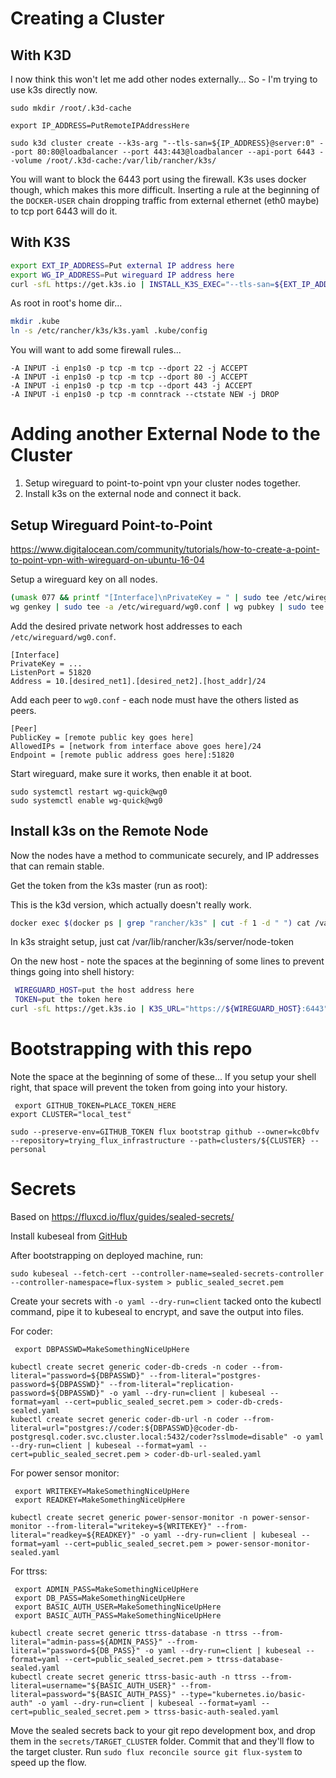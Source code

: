 # Creating a Cluster

## With K3D

I now think this won't let me add other nodes externally...  So - I'm trying to use k3s directly now.

```
sudo mkdir /root/.k3d-cache

export IP_ADDRESS=PutRemoteIPAddressHere

sudo k3d cluster create --k3s-arg "--tls-san=${IP_ADDRESS}@server:0" --port 80:80@loadbalancer --port 443:443@loadbalancer --api-port 6443 --volume /root/.k3d-cache:/var/lib/rancher/k3s/
```

You will want to block the 6443 port using the firewall.  K3s uses docker though, which makes this more difficult.  Inserting a rule at the beginning of the `DOCKER-USER` chain dropping traffic from external ethernet (eth0 maybe) to tcp port 6443 will do it.

## With K3S

```sh
export EXT_IP_ADDRESS=Put external IP address here
export WG_IP_ADDRESS=Put wireguard IP address here
curl -sfL https://get.k3s.io | INSTALL_K3S_EXEC="--tls-san=${EXT_IP_ADDRESS} --tls-san=${WG_IP_ADDRESS} --advertise-address=${WG_IP_ADDRESS}" sh -
```

As root in root's home dir...
```sh
mkdir .kube
ln -s /etc/rancher/k3s/k3s.yaml .kube/config
```

You will want to add some firewall rules...

```
-A INPUT -i enp1s0 -p tcp -m tcp --dport 22 -j ACCEPT
-A INPUT -i enp1s0 -p tcp -m tcp --dport 80 -j ACCEPT
-A INPUT -i enp1s0 -p tcp -m tcp --dport 443 -j ACCEPT
-A INPUT -i enp1s0 -p tcp -m conntrack --ctstate NEW -j DROP
```

# Adding another External Node to the Cluster

1. Setup wireguard to point-to-point vpn your cluster nodes together.
2. Install k3s on the external node and connect it back.

## Setup Wireguard Point-to-Point

https://www.digitalocean.com/community/tutorials/how-to-create-a-point-to-point-vpn-with-wireguard-on-ubuntu-16-04

Setup a wireguard key on all nodes.

```sh
(umask 077 && printf "[Interface]\nPrivateKey = " | sudo tee /etc/wireguard/wg0.conf > /dev/null)
wg genkey | sudo tee -a /etc/wireguard/wg0.conf | wg pubkey | sudo tee /etc/wireguard/publickey
```

Add the desired private network host addresses to each `/etc/wireguard/wg0.conf`.

```
[Interface]
PrivateKey = ...
ListenPort = 51820
Address = 10.[desired_net1].[desired_net2].[host_addr]/24
```

Add each peer to `wg0.conf` - each node must have the others listed as peers.

```
[Peer]
PublicKey = [remote public key goes here]
AllowedIPs = [network from interface above goes here]/24
Endpoint = [remote public address goes here]:51820
```

Start wireguard, make sure it works, then enable it at boot.

```
sudo systemctl restart wg-quick@wg0
sudo systemctl enable wg-quick@wg0
```

## Install k3s on the Remote Node

Now the nodes have a method to communicate securely, and IP addresses that can remain stable.

Get the token from the k3s master (run as root):

This is the k3d version, which actually doesn't really work.
```sh
docker exec $(docker ps | grep "rancher/k3s" | cut -f 1 -d " ") cat /var/lib/rancher/k3s/server/node-token
```

In k3s straight setup, just cat /var/lib/rancher/k3s/server/node-token

On the new host - note the spaces at the beginning of some lines to prevent things going into shell history:

```sh
 WIREGUARD_HOST=put the host address here
 TOKEN=put the token here
curl -sfL https://get.k3s.io | K3S_URL="https://${WIREGUARD_HOST}:6443" K3S_TOKEN="${TOKEN}" sh -
```

# Bootstrapping with this repo

Note the space at the beginning of some of these...  If you setup your shell right, that space will prevent the token from going into your history.

```
 export GITHUB_TOKEN=PLACE_TOKEN_HERE
export CLUSTER="local_test"

sudo --preserve-env=GITHUB_TOKEN flux bootstrap github --owner=kc0bfv --repository=trying_flux_infrastructure --path=clusters/${CLUSTER} --personal
```

# Secrets

Based on https://fluxcd.io/flux/guides/sealed-secrets/

Install kubeseal from [GitHub](https://github.com/bitnami-labs/sealed-secrets/releases)

After bootstrapping on deployed machine, run:

```
sudo kubeseal --fetch-cert --controller-name=sealed-secrets-controller --controller-namespace=flux-system > public_sealed_secret.pem
```

Create your secrets with `-o yaml --dry-run=client` tacked onto the kubectl command, pipe it to kubeseal to encrypt, and save the output into files.

For coder:

```
 export DBPASSWD=MakeSomethingNiceUpHere

kubectl create secret generic coder-db-creds -n coder --from-literal="password=${DBPASSWD}" --from-literal="postgres-password=${DBPASSWD}" --from-literal="replication-password=${DBPASSWD}" -o yaml --dry-run=client | kubeseal --format=yaml --cert=public_sealed_secret.pem > coder-db-creds-sealed.yaml
kubectl create secret generic coder-db-url -n coder --from-literal=url="postgres://coder:${DBPASSWD}@coder-db-postgresql.coder.svc.cluster.local:5432/coder?sslmode=disable" -o yaml --dry-run=client | kubeseal --format=yaml --cert=public_sealed_secret.pem > coder-db-url-sealed.yaml
```

For power sensor monitor:

```
 export WRITEKEY=MakeSomethingNiceUpHere
 export READKEY=MakeSomethingNiceUpHere

kubectl create secret generic power-sensor-monitor -n power-sensor-monitor --from-literal="writekey=${WRITEKEY}" --from-literal="readkey=${READKEY}" -o yaml --dry-run=client | kubeseal --format=yaml --cert=public_sealed_secret.pem > power-sensor-monitor-sealed.yaml
```

For ttrss:

```
 export ADMIN_PASS=MakeSomethingNiceUpHere
 export DB_PASS=MakeSomethingNiceUpHere
 export BASIC_AUTH_USER=MakeSomethingNiceUpHere
 export BASIC_AUTH_PASS=MakeSomethingNiceUpHere

kubectl create secret generic ttrss-database -n ttrss --from-literal="admin-pass=${ADMIN_PASS}" --from-literal="password=${DB_PASS}" -o yaml --dry-run=client | kubeseal --format=yaml --cert=public_sealed_secret.pem > ttrss-database-sealed.yaml
kubectl create secret generic ttrss-basic-auth -n ttrss --from-literal=username="${BASIC_AUTH_USER}" --from-literal=password="${BASIC_AUTH_PASS}" --type="kubernetes.io/basic-auth" -o yaml --dry-run=client | kubeseal --format=yaml --cert=public_sealed_secret.pem > ttrss-basic-auth-sealed.yaml
```

Move the sealed secrets back to your git repo development box, and drop them in the `secrets/TARGET_CLUSTER` folder.  Commit that and they'll flow to the target cluster.  Run `sudo flux reconcile source git flux-system` to speed up the flow.
